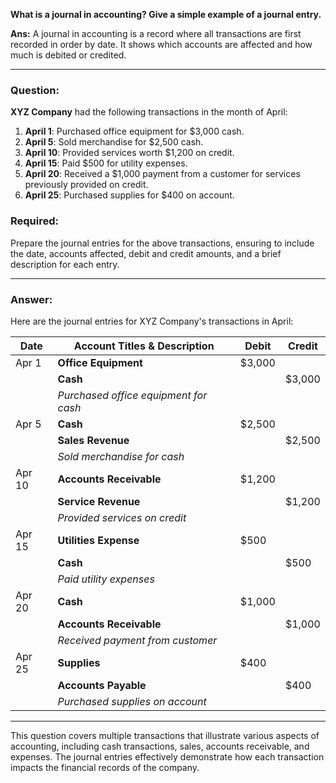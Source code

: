 **What is a journal in accounting? Give a simple example of a journal entry.**

**Ans:** A journal in accounting is a record where all transactions are first recorded in order by date. It shows which accounts are affected and how much is debited or credited.

---

### Question:

**XYZ Company** had the following transactions in the month of April:

1. **April 1**: Purchased office equipment for $3,000 cash.
2. **April 5**: Sold merchandise for $2,500 cash.
3. **April 10**: Provided services worth $1,200 on credit.
4. **April 15**: Paid $500 for utility expenses.
5. **April 20**: Received a $1,000 payment from a customer for services previously provided on credit.
6. **April 25**: Purchased supplies for $400 on account.

### Required:

Prepare the journal entries for the above transactions, ensuring to include the date, accounts affected, debit and credit amounts, and a brief description for each entry.

---

### Answer:

Here are the journal entries for XYZ Company's transactions in April:

| Date       | Account Titles & Description            | Debit   | Credit  |
|------------|----------------------------------------|---------|---------|
| Apr 1      | **Office Equipment**                   | $3,000  |         |
|            | **Cash**                               |         | $3,000  |
|            | *Purchased office equipment for cash*  |         |         |
| Apr 5      | **Cash**                               | $2,500  |         |
|            | **Sales Revenue**                     |         | $2,500  |
|            | *Sold merchandise for cash*            |         |         |
| Apr 10     | **Accounts Receivable**                | $1,200  |         |
|            | **Service Revenue**                    |         | $1,200  |
|            | *Provided services on credit*          |         |         |
| Apr 15     | **Utilities Expense**                  | $500    |         |
|            | **Cash**                               |         | $500    |
|            | *Paid utility expenses*                 |         |         |
| Apr 20     | **Cash**                               | $1,000  |         |
|            | **Accounts Receivable**                |         | $1,000  |
|            | *Received payment from customer*       |         |         |
| Apr 25     | **Supplies**                           | $400    |         |
|            | **Accounts Payable**                   |         | $400    |
|            | *Purchased supplies on account*        |         |         |

---

This question covers multiple transactions that illustrate various aspects of accounting, including cash transactions, sales, accounts receivable, and expenses. The journal entries effectively demonstrate how each transaction impacts the financial records of the company.
